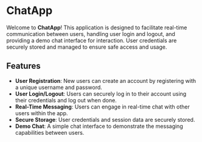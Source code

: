 # ChatApp

Welcome to **ChatApp**! This application is designed to facilitate real-time communication between users, handling user login and logout, and providing a demo chat interface for interaction. User credentials are securely stored and managed to ensure safe access and usage.

## Features

- **User Registration**: New users can create an account by registering with a unique username and password.
- **User Login/Logout**: Users can securely log in to their account using their credentials and log out when done.
- **Real-Time Messaging**: Users can engage in real-time chat with other users within the app.
- **Secure Storage**: User credentials and session data are securely stored.
- **Demo Chat**: A simple chat interface to demonstrate the messaging capabilities between users.

